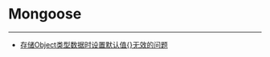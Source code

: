 # Mongoose

---

- [存储Object类型数据时设置默认值{}无效的问题](/repository/libraries/Mongoose/存储Object类型数据时设置默认值{}无效的问题.md#存储object类型数据时设置默认值无效的问题)